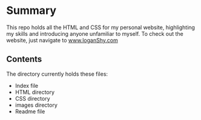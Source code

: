 # Summary
This repo holds all the HTML and CSS for my personal website, highlighting my skills and
introducing anyone unfamiliar to myself. To check out the website, just navigate to 
www.loganShy.com

## Contents
The directory currently holds these files:
- Index file
- HTML directory
- CSS directory
- images directory
- Readme file